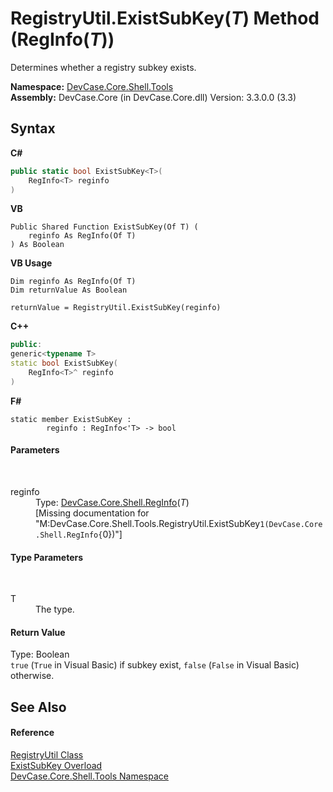 # RegistryUtil.ExistSubKey(*T*) Method (RegInfo(*T*))
 

Determines whether a registry subkey exists.

**Namespace:**&nbsp;<a href="N_DevCase_Core_Shell_Tools">DevCase.Core.Shell.Tools</a><br />**Assembly:**&nbsp;DevCase.Core (in DevCase.Core.dll) Version: 3.3.0.0 (3.3)

## Syntax

**C#**<br />
``` C#
public static bool ExistSubKey<T>(
	RegInfo<T> reginfo
)

```

**VB**<br />
``` VB
Public Shared Function ExistSubKey(Of T) ( 
	reginfo As RegInfo(Of T)
) As Boolean
```

**VB Usage**<br />
``` VB Usage
Dim reginfo As RegInfo(Of T)
Dim returnValue As Boolean

returnValue = RegistryUtil.ExistSubKey(reginfo)
```

**C++**<br />
``` C++
public:
generic<typename T>
static bool ExistSubKey(
	RegInfo<T>^ reginfo
)
```

**F#**<br />
``` F#
static member ExistSubKey : 
        reginfo : RegInfo<'T> -> bool 

```


#### Parameters
&nbsp;<dl><dt>reginfo</dt><dd>Type: <a href="T_DevCase_Core_Shell_RegInfo_1">DevCase.Core.Shell.RegInfo</a>(*T*)<br />\[Missing <param name="reginfo"/> documentation for "M:DevCase.Core.Shell.Tools.RegistryUtil.ExistSubKey``1(DevCase.Core.Shell.RegInfo{``0})"\]</dd></dl>

#### Type Parameters
&nbsp;<dl><dt>T</dt><dd>The type.</dd></dl>

#### Return Value
Type: Boolean<br />`true` (`True` in Visual Basic) if subkey exist, `false` (`False` in Visual Basic) otherwise.

## See Also


#### Reference
<a href="T_DevCase_Core_Shell_Tools_RegistryUtil">RegistryUtil Class</a><br /><a href="Overload_DevCase_Core_Shell_Tools_RegistryUtil_ExistSubKey">ExistSubKey Overload</a><br /><a href="N_DevCase_Core_Shell_Tools">DevCase.Core.Shell.Tools Namespace</a><br />